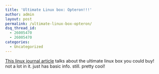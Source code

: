 ```yaml
---
title: 'Ultimate Linux box: Opteron!!!'
author: admin
layout: post
permalink: /ultimate-linux-box-opteron/
dsq_thread_id:
  - 26005470
  - 26005470
categories:
  - Uncategorized
---
```

[This linux journal article][1] talks about the ultimate linux box you could buy! not a lot in it. just has basic info. still. pretty cool!

 [1]: http://www.linuxjournal.com/article.php?sid=7069